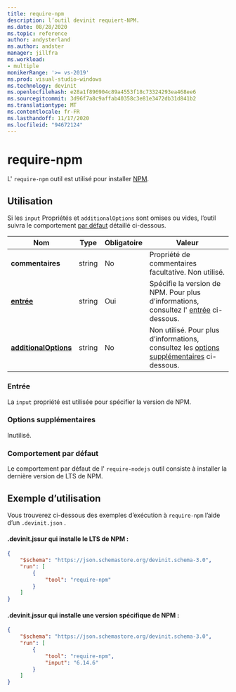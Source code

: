 ```yaml
---
title: require-npm
description: l’outil devinit requiert-NPM.
ms.date: 08/28/2020
ms.topic: reference
author: andysterland
ms.author: andster
manager: jillfra
ms.workload:
- multiple
monikerRange: '>= vs-2019'
ms.prod: visual-studio-windows
ms.technology: devinit
ms.openlocfilehash: e28a1f896904c89a4553f18c73324293ea468ee6
ms.sourcegitcommit: 3d96f7a8c9affab40358c3e81e3472db31d841b2
ms.translationtype: MT
ms.contentlocale: fr-FR
ms.lasthandoff: 11/17/2020
ms.locfileid: "94672124"
---
```

# <a name="require-npm"></a>require-npm

L' `require-npm` outil est utilisé pour installer [NPM](https://www.npmjs.com/).

## <a name="usage"></a>Utilisation

Si les `input` Propriétés et `additionalOptions` sont omises ou vides, l’outil suivra le comportement [par défaut](#default-behavior) détaillé ci-dessous.

| Nom                                             | Type   | Obligatoire | Valeur                                                                                       |
|--------------------------------------------------|--------|----------|---------------------------------------------------------------------------------------------|
| **commentaires**                                     | string | No       | Propriété de commentaires facultative. Non utilisé.                                                       |
| [**entrée**](#input)                              | string | Oui      | Spécifie la version de NPM. Pour plus d’informations, consultez l' [entrée](#input) ci-dessous.                           |
| [**additionalOptions**](#additional-options)     | string | No       | Non utilisé. Pour plus d’informations, consultez les [options supplémentaires](#additional-options) ci-dessous.                  |

### <a name="input"></a>Entrée

La `input` propriété est utilisée pour spécifier la version de NPM.

### <a name="additional-options"></a>Options supplémentaires

Inutilisé.

### <a name="default-behavior"></a>Comportement par défaut

Le comportement par défaut de l' `require-nodejs` outil consiste à installer la dernière version de LTS de NPM.

## <a name="example-usage"></a>Exemple d’utilisation
Vous trouverez ci-dessous des exemples d’exécution à `require-npm` l’aide d’un `.devinit.json` . 

#### <a name="devinitjson-that-will-install-the-lts-of-npm"></a>.devinit.jssur qui installe le LTS de NPM :
```json
{
    "$schema": "https://json.schemastore.org/devinit.schema-3.0",
    "run": [
        {
            "tool": "require-npm"
        }
    ]
}
```

#### <a name="devinitjson-that-will-install-a-specific-version-of-npm"></a>.devinit.jssur qui installe une version spécifique de NPM :
```json
{
    "$schema": "https://json.schemastore.org/devinit.schema-3.0",
    "run": [
        {
            "tool": "require-npm",
            "input": "6.14.6"
        }
    ]
}
```